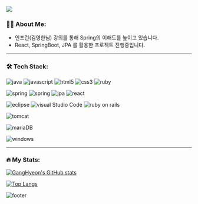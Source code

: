 <img src="https://capsule-render.vercel.app/api?type=Waving&color=auto&height=300&section=header&text=Welcome%20to%20my%20github%20:)&fontSize=60" />


### 👨‍💻 About Me:

- 인프런(김영한님) 강의를 통해 Spring의 이해도를 높이고 있습니다.
- React, SpringBoot, JPA 를 활용한 프로젝트 진행중입니다.

---
### 🛠 Tech Stack:
![java](https://img.shields.io/badge/JAVA-007396?style=flat-square&logo=Java&logoColor=white)
![javascript](https://img.shields.io/badge/JAVASCRIPT-F7DF1E?style=flat-square&logo=JavaScript&logoColor=white)
![html5](https://img.shields.io/badge/HTML5-E34F26?style=flat-square&logo=HTML5&logoColor=white)
![css3](https://img.shields.io/badge/CSS3-1572B6?style=flat-square&logo=CSS3&logoColor=white)
![ruby](https://img.shields.io/badge/Ruby-CC342D?style=flat-square&logo=ruby&logoColor=white)

![spring](https://img.shields.io/badge/SpringBoot-6DB33F?style=flat-square&logo=Springboot&logoColor=white)
![spring](https://img.shields.io/badge/SpringFramework-6DB33F?style=flat-square&logo=Spring&logoColor=white)
![jpa](https://img.shields.io/badge/JPA-007396?style=flat-square&logo=jpa&logoColor=white)
![react](https://img.shields.io/badge/React-61DAFB?style=flat-square&logo=react&logoColor=white)

![eclipse](https://img.shields.io/badge/Eclipse%20IDE-2C2255?style=flat-square&logo=Eclipse%20IDE&logoColor=white)
![visual Studio Code](https://img.shields.io/badge/Visual%20Studio%20Code-007ACC?style=flat-square&logo=Visual%20Studio%20Code&logoColor=white)
![ruby on rails](https://img.shields.io/badge/Ruby%20on%20Rails-CC0000?style=flat-square&logo=Ruby%20on%20Rails&logoColor=white)

![tomcat](https://img.shields.io/badge/Apache%20Tomcat-F8DC75?style=flat-square&logo=Apache%20Tomcat&logoColor=white)

![mariaDB](https://img.shields.io/badge/MariaDB-003545?style=flat-square&logo=MariaDB&logoColor=white)

![windows](https://img.shields.io/badge/Windows-0078D6?style=flat-square&logo=Windows&logoColor=white)

---
### 🔥 My Stats:
[![GangHyeon's GitHub stats](https://github-readme-stats.vercel.app/api?username=GangHyeonLee)](https://github.com/anuraghazra/github-readme-stats)

[![Top Langs](https://github-readme-stats.vercel.app/api/top-langs/?username=GangHyeonLee&layout=compact)](https://github.com/anuraghazra/github-readme-stats)

![footer](https://capsule-render.vercel.app/api?section=footer&type=waving&color=timeAuto)
